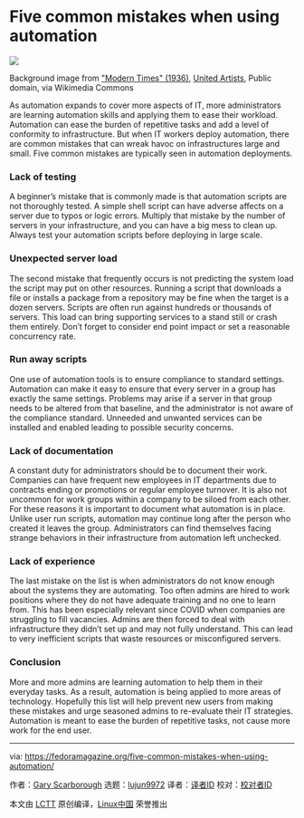 [#]: subject: "Five common mistakes when using automation"
[#]: via: "https://fedoramagazine.org/five-common-mistakes-when-using-automation/"
[#]: author: "Gary Scarborough https://fedoramagazine.org/author/gscarbor/"
[#]: collector: "lujun9972"
[#]: translator: " "
[#]: reviewer: " "
[#]: publisher: " "
[#]: url: " "

Five common mistakes when using automation
======

![][1]

Background image from ["Modern Times" (1936)][2], [United Artists][3], Public domain, via Wikimedia Commons

As automation expands to cover more aspects of IT, more administrators are learning automation skills and applying them to ease their workload. Automation can ease the burden of repetitive tasks and add a level of conformity to infrastructure. But when IT workers deploy automation, there are common mistakes that can wreak havoc on infrastructures large and small. Five common mistakes are typically seen in automation deployments.

### Lack of testing

A beginner’s mistake that is commonly made is that automation scripts are not thoroughly tested. A simple shell script can have adverse affects on a server due to typos or logic errors. Multiply that mistake by the number of servers in your infrastructure, and you can have a big mess to clean up. Always test your automation scripts before deploying in large scale.

### Unexpected server load

The second mistake that frequently occurs is not predicting the system load the script may put on other resources. Running a script that downloads a file or installs a package from a repository may be fine when the target is a dozen servers. Scripts are often run against hundreds or thousands of servers. This load can bring supporting services to a stand still or crash them entirely. Don’t forget to consider end point impact or set a reasonable concurrency rate.

### Run away scripts

One use of automation tools is to ensure compliance to standard settings. Automation can make it easy to ensure that every server in a group has exactly the same settings. Problems may arise if a server in that group needs to be altered from that baseline, and the administrator is not aware of the compliance standard. Unneeded and unwanted services can be installed and enabled leading to possible security concerns.

### Lack of documentation

A constant duty for administrators should be to document their work. Companies can have frequent new employees in IT departments due to contracts ending or promotions or regular employee turnover. It is also not uncommon for work groups within a company to be siloed from each other. For these reasons it is important to document what automation is in place. Unlike user run scripts, automation may continue long after the person who created it leaves the group. Administrators can find themselves facing strange behaviors in their infrastructure from automation left unchecked.

### Lack of experience

The last mistake on the list is when administrators do not know enough about the systems they are automating. Too often admins are hired to work positions where they do not have adequate training and no one to learn from. This has been especially relevant since COVID when companies are struggling to fill vacancies. Admins are then forced to deal with infrastructure they didn’t set up and may not fully understand. This can lead to very inefficient scripts that waste resources or misconfigured servers.

### Conclusion

More and more admins are learning automation to help them in their everyday tasks. As a result, automation is being applied to more areas of technology. Hopefully this list will help prevent new users from making these mistakes and urge seasoned admins to re-evaluate their IT strategies. Automation is meant to ease the burden of repetitive tasks, not cause more work for the end user.

--------------------------------------------------------------------------------

via: https://fedoramagazine.org/five-common-mistakes-when-using-automation/

作者：[Gary Scarborough][a]
选题：[lujun9972][b]
译者：[译者ID](https://github.com/译者ID)
校对：[校对者ID](https://github.com/校对者ID)

本文由 [LCTT](https://github.com/LCTT/TranslateProject) 原创编译，[Linux中国](https://linux.cn/) 荣誉推出

[a]: https://fedoramagazine.org/author/gscarbor/
[b]: https://github.com/lujun9972
[1]: https://fedoramagazine.org/wp-content/uploads/2022/05/modern-times-816x345.jpg
[2]: https://en.wikipedia.org/wiki/Modern_Times_(film)
[3]: https://commons.wikimedia.org/wiki/File:Chaplin_-_Modern_Times.jpg
